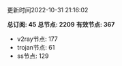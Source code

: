 更新时间2022-10-31 21:16:02

**总订阅: 45**
**总节点: 2209**
**有效节点: 367**
- v2ray节点: 177
- trojan节点: 61
- ss节点: 129
